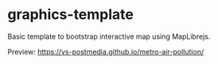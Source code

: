# graphics-template
Basic template to bootstrap interactive map using MapLibrejs.

Preview: https://vs-postmedia.github.io/metro-air-pollution/